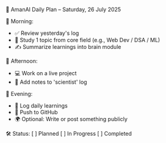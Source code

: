 🧠 AmanAI Daily Plan – Saturday, 26 July 2025

📌 Morning:
- ✅ Review yesterday's log
- 📖 Study 1 topic from core field (e.g., Web Dev / DSA / ML)
- ✍️ Summarize learnings into brain module

📌 Afternoon:
- 💻 Work on a live project
- 🧪 Add notes to 'scientist' log

📌 Evening:
- 📓 Log daily learnings
- 🚀 Push to GitHub
- 🌍 Optional: Write or post something publicly

🛠️ Status: [ ] Planned   [ ] In Progress   [ ] Completed

